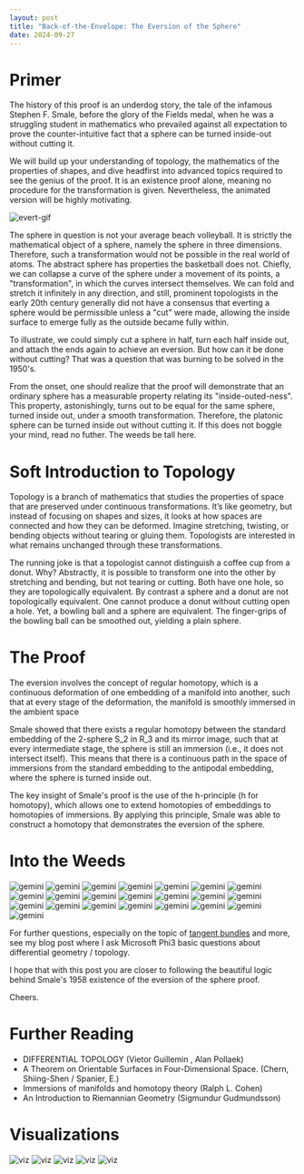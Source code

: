 ```yaml
---
layout: post
title: "Back-of-the-Envelope: The Eversion of the Sphere"
date: 2024-09-27
---
```


# Primer
The history of this proof is an underdog story, the tale of the infamous Stephen F. Smale, before the glory of the Fields medal, when he was a struggling student in mathematics who prevailed against all expectation to prove the counter-intuitive fact that a sphere can be turned inside-out without cutting it. 

We will build up your understanding of topology, the mathematics of the properties of shapes, and dive headfirst into advanced topics required to see the genius of the proof. It is an existence proof alone, meaning no procedure for the transformation is given. Nevertheless, the animated version will be highly motivating.

![evert-gif](/blog/assets/2024/eversion/eversion.gif)

The sphere in question is not your average beach volleyball. It is strictly the mathematical object of a sphere, namely the sphere in three dimensions. Therefore, such a transformation would not be possible in the real world of atoms. The abstract sphere has properties the basketball does not. Chiefly, we can collapse a curve of the sphere under a movement of its points, a "transformation", in which the curves intersect themselves. We can fold and stretch it infinitely in any direction, and still, prominent topologists in the early 20th century generally did not have a consensus that everting a sphere would be permissible unless a "cut" were made, allowing the inside surface to emerge fully as the outside became fully within. 

To illustrate, we could simply cut a sphere in half, turn each half inside out, and attach the ends again to achieve an eversion. But how can it be done without cutting? That was a question that was burning to be solved in the 1950's.

From the onset, one should realize that the proof will demonstrate that an ordinary sphere has a measurable property relating its "inside-outed-ness". This property, astonishingly, turns out to be equal for the same sphere, turned inside out, under a smooth transformation. Therefore, the platonic sphere can be turned inside out without cutting it. If this does not boggle your mind, read no futher. The weeds be tall here.

# Soft Introduction to Topology

Topology is a branch of mathematics that studies the properties of space that are preserved under continuous transformations. It’s like geometry, but instead of focusing on shapes and sizes, it looks at how spaces are connected and how they can be deformed. Imagine stretching, twisting, or bending objects without tearing or gluing them. Topologists are interested in what remains unchanged through these transformations.

The running joke is that a topologist cannot distinguish a coffee cup from a donut. Why? Abstractly, it is possible to transform one into the other by stretching and bending, but not tearing or cutting. Both have one hole, so they are topologically equivalent. By contrast a sphere and a donut are not topologically equivalent. One cannot produce a donut without cutting open a hole. Yet, a bowling ball and a sphere are equivalent. The finger-grips of the bowling ball can be smoothed out, yielding a plain sphere.  

# The Proof

The eversion involves the concept of regular homotopy, which is a continuous deformation of one embedding of a manifold into another, such that at every stage of the deformation, the manifold is smoothly immersed in the ambient space

Smale showed that there exists a regular homotopy between the standard embedding of the 2-sphere S_2 in R_3 and its mirror image, such that at every intermediate stage, the sphere is still an immersion (i.e., it does not intersect itself). This means that there is a continuous path in the space of immersions from the standard embedding to the antipodal embedding, where the sphere is turned inside out.

The key insight of Smale's proof is the use of the h-principle (h for homotopy), which allows one to extend homotopies of embeddings to homotopies of immersions. By applying this principle, Smale was able to construct a homotopy that demonstrates the eversion of the sphere.

# Into the Weeds 

![gemini](/blog/assets/2025/eversion/1.png)
![gemini](/blog/assets/2025/eversion/2.png)
![gemini](/blog/assets/2025/eversion/3.png)
![gemini](/blog/assets/2025/eversion/4.png)
![gemini](/blog/assets/2025/eversion/5.png)
![gemini](/blog/assets/2025/eversion/6.png)
![gemini](/blog/assets/2025/eversion/7.png)
![gemini](/blog/assets/2025/eversion/8.png)
![gemini](/blog/assets/2025/eversion/9.png)
![gemini](/blog/assets/2025/eversion/10.png)
![gemini](/blog/assets/2025/eversion/11.png)
![gemini](/blog/assets/2025/eversion/12.png)
![gemini](/blog/assets/2025/eversion/13.png)
![gemini](/blog/assets/2025/eversion/14.png)
![gemini](/blog/assets/2025/eversion/15.png)
![gemini](/blog/assets/2025/eversion/16.png)
![gemini](/blog/assets/2025/eversion/17.png)
![gemini](/blog/assets/2025/eversion/18.png)
![gemini](/blog/assets/2025/eversion/19.png)
![gemini](/blog/assets/2025/eversion/20.png)
![gemini](/blog/assets/2025/eversion/21.png)
![gemini](/blog/assets/2025/eversion/22.png)

For further questions, especially on the topic of [tangent bundles](https://juleshenry.github.io/blog/2024/05/22/sphere-eversion-phi3-notes-I#what-is-a-tangent-bundle) and more, see my blog post where I ask Microsoft Phi3 basic questions about differential geometry / topology.

I hope that with this post you are closer to following the beautiful logic behind Smale's 1958 existence of the eversion of the sphere proof.

Cheers.

# Further Reading

- DIFFERENTIAL TOPOLOGY (Vietor  Guillemin , Alan  Pollaek)
- A Theorem on Orientable Surfaces in Four-Dimensional Space. (Chern, Shiing-Shen / Spanier, E.)
- Immersions of manifolds and homotopy theory (Ralph L. Cohen)
- An Introduction to Riemannian Geometry (Sigmundur Gudmundsson)

# Visualizations

![viz](/blog/assets/2025/eversion/viz1.png)
![viz](/blog/assets/2025/eversion/viz2.png)
![viz](/blog/assets/2025/eversion/viz3.png)
![viz](/blog/assets/2025/eversion/viz4.png)
![viz](/blog/assets/2025/eversion/viz5.png)